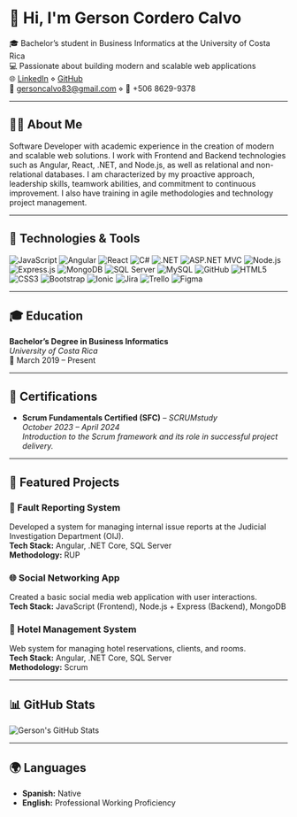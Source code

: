 # 👋 Hi, I'm Gerson Cordero Calvo

🎓 Bachelor’s student in Business Informatics at the University of Costa Rica  
💻 Passionate about building modern and scalable web applications  
🌐 [LinkedIn](https://www.linkedin.com/in/gerson-calvo-b0a3b630b) ⋄ [GitHub](https://github.com/83gerson)  
📧 gersoncalvo83@gmail.com ⋄ 📱 +506 8629-9378  

---

## 🧑‍💻 About Me

Software Developer with academic experience in the creation of modern and scalable web solutions. I work with
Frontend and Backend technologies such as Angular, React, .NET, and Node.js, as well as relational and non-relational
databases. I am characterized by my proactive approach, leadership skills, teamwork abilities, and commitment to
continuous improvement. I also have training in agile methodologies and technology project management.

---

## 🚀 Technologies & Tools

![JavaScript](https://img.shields.io/badge/JavaScript-F7DF1E?style=for-the-badge&logo=javascript&logoColor=black)
![Angular](https://img.shields.io/badge/Angular-DD0031?style=for-the-badge&logo=angular&logoColor=white)
![React](https://img.shields.io/badge/React-20232A?style=for-the-badge&logo=react&logoColor=61DAFB)
![C#](https://img.shields.io/badge/C%23-239120?style=for-the-badge&logo=c-sharp&logoColor=white)
![.NET](https://img.shields.io/badge/.NET-512BD4?style=for-the-badge&logo=dotnet&logoColor=white)
![ASP.NET MVC](https://img.shields.io/badge/ASP.NET_MVC-512BD4?style=for-the-badge&logo=aspdotnet&logoColor=white)
![Node.js](https://img.shields.io/badge/Node.js-339933?style=for-the-badge&logo=nodedotjs&logoColor=white)
![Express.js](https://img.shields.io/badge/Express.js-000000?style=for-the-badge&logo=express&logoColor=white)
![MongoDB](https://img.shields.io/badge/MongoDB-4EA94B?style=for-the-badge&logo=mongodb&logoColor=white)
![SQL Server](https://img.shields.io/badge/SQL%20Server-CC2927?style=for-the-badge&logo=microsoftsqlserver&logoColor=white)
![MySQL](https://img.shields.io/badge/MySQL-4479A1?style=for-the-badge&logo=mysql&logoColor=white)
![GitHub](https://img.shields.io/badge/GitHub-181717?style=for-the-badge&logo=github&logoColor=white)
![HTML5](https://img.shields.io/badge/HTML5-E34F26?style=for-the-badge&logo=html5&logoColor=white)
![CSS3](https://img.shields.io/badge/CSS3-1572B6?style=for-the-badge&logo=css3&logoColor=white)
![Bootstrap](https://img.shields.io/badge/Bootstrap-7952B3?style=for-the-badge&logo=bootstrap&logoColor=white)
![Ionic](https://img.shields.io/badge/Ionic-3880FF?style=for-the-badge&logo=ionic&logoColor=white)
![Jira](https://img.shields.io/badge/Jira-0052CC?style=for-the-badge&logo=jira&logoColor=white)
![Trello](https://img.shields.io/badge/Trello-0052CC?style=for-the-badge&logo=trello&logoColor=white)
![Figma](https://img.shields.io/badge/Figma-F24E1E?style=for-the-badge&logo=figma&logoColor=white)

---

## 🎓 Education

**Bachelor’s Degree in Business Informatics**  
*University of Costa Rica*  
📅 March 2019 – Present

---

## 📜 Certifications

- **Scrum Fundamentals Certified (SFC)** – *SCRUMstudy*  
  *October 2023 – April 2024*  
  _Introduction to the Scrum framework and its role in successful project delivery._

---

## 🧩 Featured Projects

### 🔧 Fault Reporting System  
Developed a system for managing internal issue reports at the Judicial Investigation Department (OIJ).  
**Tech Stack:** Angular, .NET Core, SQL Server  
**Methodology:** RUP

### 🌐 Social Networking App  
Created a basic social media web application with user interactions.  
**Tech Stack:** JavaScript (Frontend), Node.js + Express (Backend), MongoDB

### 🏨 Hotel Management System  
Web system for managing hotel reservations, clients, and rooms.  
**Tech Stack:** Angular, .NET Core, SQL Server  
**Methodology:** Scrum

---

## 📊 GitHub Stats

![Gerson's GitHub Stats](https://github-readme-stats.vercel.app/api?username=83gerson&show_icons=true&theme=radical)

---

## 🌍 Languages

- **Spanish:** Native  
- **English:** Professional Working Proficiency
